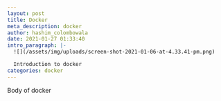 ```yaml
---
layout: post
title: Docker
meta_description: docker
author: hashim_colombowala
date: 2021-01-27 01:33:40
intro_paragraph: |-
  ![](/assets/img/uploads/screen-shot-2021-01-06-at-4.33.41-pm.png)

  Introduction to docker
categories: docker
---
```

Body of docker